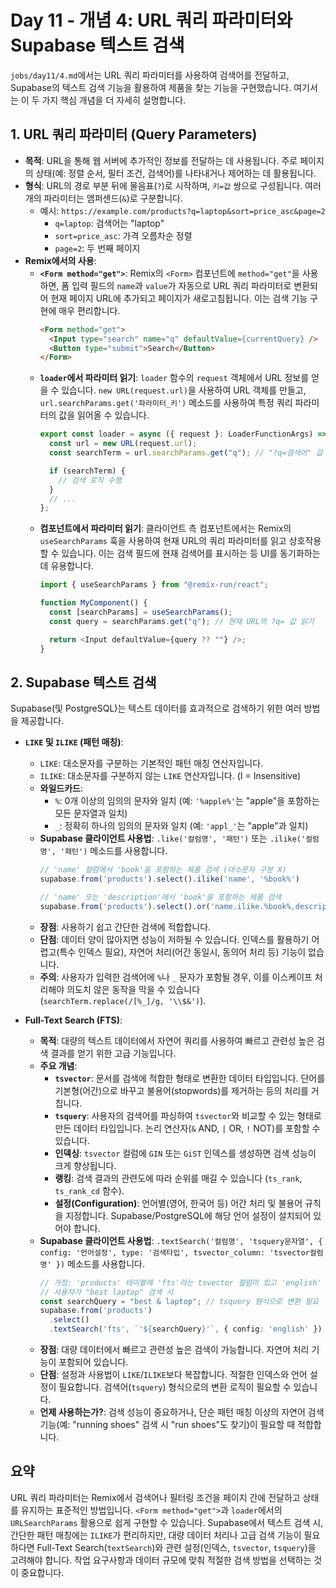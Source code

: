 # Day 11 - 개념 4: URL 쿼리 파라미터와 Supabase 텍스트 검색

`jobs/day11/4.md`에서는 URL 쿼리 파라미터를 사용하여 검색어를 전달하고, Supabase의 텍스트 검색 기능을 활용하여 제품을 찾는 기능을 구현했습니다. 여기서는 이 두 가지 핵심 개념을 더 자세히 설명합니다.

## 1. URL 쿼리 파라미터 (Query Parameters)

*   **목적**: URL을 통해 웹 서버에 추가적인 정보를 전달하는 데 사용됩니다. 주로 페이지의 상태(예: 정렬 순서, 필터 조건, 검색어)를 나타내거나 제어하는 데 활용됩니다.
*   **형식**: URL의 경로 부분 뒤에 물음표(`?`)로 시작하며, `키=값` 쌍으로 구성됩니다. 여러 개의 파라미터는 앰퍼샌드(`&`)로 구분합니다.
    *   예시: `https://example.com/products?q=laptop&sort=price_asc&page=2`
        *   `q=laptop`: 검색어는 "laptop"
        *   `sort=price_asc`: 가격 오름차순 정렬
        *   `page=2`: 두 번째 페이지
*   **Remix에서의 사용**:
    *   **`<Form method="get">`**: Remix의 `<Form>` 컴포넌트에 `method="get"`을 사용하면, 폼 입력 필드의 `name`과 `value`가 자동으로 URL 쿼리 파라미터로 변환되어 현재 페이지 URL에 추가되고 페이지가 새로고침됩니다. 이는 검색 기능 구현에 매우 편리합니다.
        ```html
        <Form method="get">
          <Input type="search" name="q" defaultValue={currentQuery} />
          <Button type="submit">Search</Button>
        </Form>
        ```
    *   **`loader`에서 파라미터 읽기**: `loader` 함수의 `request` 객체에서 URL 정보를 얻을 수 있습니다. `new URL(request.url)`을 사용하여 URL 객체를 만들고, `url.searchParams.get('파라미터_키')` 메소드를 사용하여 특정 쿼리 파라미터의 값을 읽어올 수 있습니다.
        ```typescript
        export const loader = async ({ request }: LoaderFunctionArgs) => {
          const url = new URL(request.url);
          const searchTerm = url.searchParams.get("q"); // "?q=검색어" 값 읽기

          if (searchTerm) {
            // 검색 로직 수행
          }
          // ...
        };
        ```
    *   **컴포넌트에서 파라미터 읽기**: 클라이언트 측 컴포넌트에서는 Remix의 `useSearchParams` 훅을 사용하여 현재 URL의 쿼리 파라미터를 읽고 상호작용할 수 있습니다. 이는 검색 필드에 현재 검색어를 표시하는 등 UI를 동기화하는 데 유용합니다.
        ```typescript
        import { useSearchParams } from "@remix-run/react";

        function MyComponent() {
          const [searchParams] = useSearchParams();
          const query = searchParams.get("q"); // 현재 URL의 ?q= 값 읽기

          return <Input defaultValue={query ?? ""} />;
        }
        ```

## 2. Supabase 텍스트 검색

Supabase(및 PostgreSQL)는 텍스트 데이터를 효과적으로 검색하기 위한 여러 방법을 제공합니다.

*   **`LIKE` 및 `ILIKE` (패턴 매칭)**:
    *   `LIKE`: 대소문자를 구분하는 기본적인 패턴 매칭 연산자입니다.
    *   `ILIKE`: 대소문자를 구분하지 않는 `LIKE` 연산자입니다. (I = Insensitive)
    *   **와일드카드**:
        *   `%`: 0개 이상의 임의의 문자와 일치 (예: `'%apple%'`는 "apple"을 포함하는 모든 문자열과 일치)
        *   `_`: 정확히 하나의 임의의 문자와 일치 (예: `'appl_'`는 "apple"과 일치)
    *   **Supabase 클라이언트 사용법**: `.like('컬럼명', '패턴')` 또는 `.ilike('컬럼명', '패턴')` 메소드를 사용합니다.
        ```typescript
        // 'name' 컬럼에서 'book'을 포함하는 제품 검색 (대소문자 구분 X)
        supabase.from('products').select().ilike('name', '%book%')

        // 'name' 또는 'description'에서 'book'을 포함하는 제품 검색
        supabase.from('products').select().or('name.ilike.%book%,description.ilike.%book%')
        ```
    *   **장점**: 사용하기 쉽고 간단한 검색에 적합합니다.
    *   **단점**: 데이터 양이 많아지면 성능이 저하될 수 있습니다. 인덱스를 활용하기 어렵고(특수 인덱스 필요), 자연어 처리(어간 동일시, 동의어 처리 등) 기능이 없습니다.
    *   **주의**: 사용자가 입력한 검색어에 `%`나 `_` 문자가 포함될 경우, 이를 이스케이프 처리해야 의도치 않은 동작을 막을 수 있습니다 (`searchTerm.replace(/[%_]/g, '\\$&')`).

*   **Full-Text Search (FTS)**:
    *   **목적**: 대량의 텍스트 데이터에서 자연어 쿼리를 사용하여 빠르고 관련성 높은 검색 결과를 얻기 위한 고급 기능입니다.
    *   **주요 개념**:
        *   **`tsvector`**: 문서를 검색에 적합한 형태로 변환한 데이터 타입입니다. 단어를 기본형(어간)으로 바꾸고 불용어(stopwords)를 제거하는 등의 처리를 거칩니다.
        *   **`tsquery`**: 사용자의 검색어를 파싱하여 `tsvector`와 비교할 수 있는 형태로 만든 데이터 타입입니다. 논리 연산자(`&` AND, `|` OR, `!` NOT)를 포함할 수 있습니다.
        *   **인덱싱**: `tsvector` 컬럼에 `GIN` 또는 `GiST` 인덱스를 생성하면 검색 성능이 크게 향상됩니다.
        *   **랭킹**: 검색 결과의 관련도에 따라 순위를 매길 수 있습니다 (`ts_rank`, `ts_rank_cd` 함수).
        *   **설정(Configuration)**: 언어별(영어, 한국어 등) 어간 처리 및 불용어 규칙을 지정합니다. Supabase/PostgreSQL에 해당 언어 설정이 설치되어 있어야 합니다.
    *   **Supabase 클라이언트 사용법**: `.textSearch('컬럼명', 'tsquery문자열', { config: '언어설정', type: '검색타입', tsvector_column: 'tsvector컬럼명' })` 메소드를 사용합니다.
        ```typescript
        // 가정: 'products' 테이블에 'fts'라는 tsvector 컬럼이 있고 'english' 설정 사용
        // 사용자가 "best laptop" 검색 시
        const searchQuery = "best & laptop"; // tsquery 형식으로 변환 필요
        supabase.from('products')
          .select()
          .textSearch('fts', `'${searchQuery}'`, { config: 'english' })
        ```
    *   **장점**: 대량 데이터에서 빠르고 관련성 높은 검색이 가능합니다. 자연어 처리 기능이 포함되어 있습니다.
    *   **단점**: 설정과 사용법이 `LIKE`/`ILIKE`보다 복잡합니다. 적절한 인덱스와 언어 설정이 필요합니다. 검색어(`tsquery`) 형식으로의 변환 로직이 필요할 수 있습니다.
    *   **언제 사용하는가?**: 검색 성능이 중요하거나, 단순 패턴 매칭 이상의 자연어 검색 기능(예: "running shoes" 검색 시 "run shoes"도 찾기)이 필요할 때 적합합니다.

## 요약

URL 쿼리 파라미터는 Remix에서 검색어나 필터링 조건을 페이지 간에 전달하고 상태를 유지하는 표준적인 방법입니다. `<Form method="get">`과 `loader`에서의 `URLSearchParams` 활용으로 쉽게 구현할 수 있습니다. Supabase에서 텍스트 검색 시, 간단한 패턴 매칭에는 `ILIKE`가 편리하지만, 대량 데이터 처리나 고급 검색 기능이 필요하다면 Full-Text Search(`textSearch`)와 관련 설정(인덱스, `tsvector`, `tsquery`)을 고려해야 합니다. 작업 요구사항과 데이터 규모에 맞춰 적절한 검색 방법을 선택하는 것이 중요합니다. 